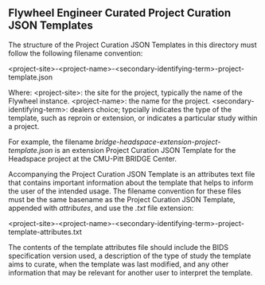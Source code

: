 ## Flywheel Engineer Curated Project Curation JSON Templates

The structure of the Project Curation JSON Templates in this directory must follow the following filename convention:

\<project-site>-\<project-name>-\<secondary-identifying-term>-project-template.json

Where:
\<project-site>: the site for the project, typically the name of the Flywheel instance.
\<project-name>: the name for the project.
\<secondary-identifying-term>: dealers choice; typcially indicates the type of the template, such as reproin or extension, or indicates a particular study within a project.

For example, the filename _bridge-headspace-extension-project-template.json_ is an extension Project Curation JSON Template for the Headspace project at the CMU-Pitt BRIDGE Center.

Accompanying the Project Curation JSON Template is an attributes text file that contains important information about the template that helps to inform the user of the intended usage. The filename convention for these files must be the same basename as the Project Curation JSON Template, appended with _attributes_, and use the _.txt_ file extension:

\<project-site>-\<project-name>-\<secondary-identifying-term>-project-template-attributes.txt

The contents of the template attributes file should include the BIDS specification version used, a description of the type of study the template aims to curate, when the template was last modified, and any other information that may be relevant for another user to interpret the template.
